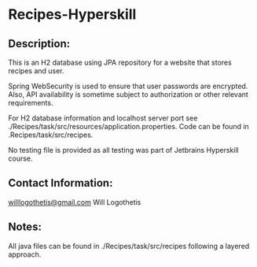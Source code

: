# Recipes-Hyperskill

## Description: 
This is an H2 database using JPA repository for a website that stores recipes and user.

Spring WebSecurity is used to ensure that user passwords are encrypted. Also, API availability is sometime subject to authorization or other relevant requirements.

For H2 database information and localhost server port see ./Recipes/task/src/resources/application.properties.
Code can be found in .Recipes/task/src/recipes.

No testing file is provided as all testing was part of Jetbrains Hyperskill course.

## Contact Information: 
willlogothetis@gmail.com
Will Logothetis

## Notes:
All java files can be found in ./Recipes/task/src/recipes following a layered approach.
 
